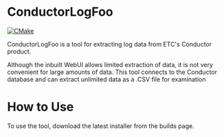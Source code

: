 # ConductorLogFoo
[![CMake](https://github.com/ETCLabs/ConductorLogFoo/actions/workflows/cmake.yml/badge.svg)](https://github.com/ETCLabs/ConductorLogFoo/actions/workflows/cmake.yml)

ConductorLogFoo is a tool for extracting log data from ETC's Conductor product.

Although the inbuilt WebUI allows limited extraction of data, it is not very convenient for large amounts of data. This tool connects to the Conductor database and can extract unlimited data as a .CSV file for examination

# How to Use
To use the tool, download the latest installer from the builds page.


